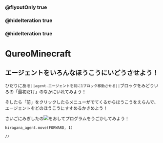 ### @flyoutOnly true
### @hideIteration true
### @hideIteration true
# QureoMinecraft

## エージェントをいろんなほうこうにいどうさせよう！

ひだりにある``||agent.エージェントを前に1ブロック移動させる||``ブロックをみどりいろの「最初だけ」のなかにいれてみよう！

そしたら「前」をクリックしたらメニューがでてくるからほうこうをえらんで、エージェントをどのほうこうにすすめるかきめよう！

さいごにみぎしたの![](https://raw.githubusercontent.com/camp-minecraft/TechkidsCampTutorial/master/images/playbutton.png)をおしてプログラムをうごかしてみよう！

```ghost
hiragana_agent.move(FORWARD, 1)
```

```template
//
```